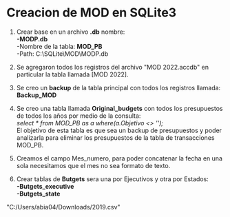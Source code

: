 # Creacion de MOD en SQLite3

1. Crear base en un archivo **.db** nombre: <br> **-MODP.db** <br>
-Nombre de la tabla: **MOD_PB** <br>
-Path: C:\SQLite\MOD\MODP.db

2. Se agregaron todos los registros del archivo "MOD 2022.accdb" en particular la tabla llamada [MOD 2022].

3. Se creo un **backup** de la tabla principal con todos los registros llamada: **Backup_MOD**

4. Se creo una tabla llamada **Original_budgets** con todos los presupuestos de todos los años por medio de la consulta:<br>
*select * from MOD_PB as a where(a.Objetivo <> '');*<br>
El objetivo de esta tabla es que sea un backup de presupuestos y poder analizarla para eliminar los presupuestos de la tabla de transacciones MOD_PB.

5. Creamos el campo Mes_numero, para poder concatenar la fecha en una sola necesitamos que el mes no sea formato de texto.

0. Crear tablas de **Butgets** sera una por Ejecutivos y otra por Estados:<br>
**-Butgets_executive**<br>
**-Butgets_state**

"C:/Users/abia04/Downloads/2019.csv"
